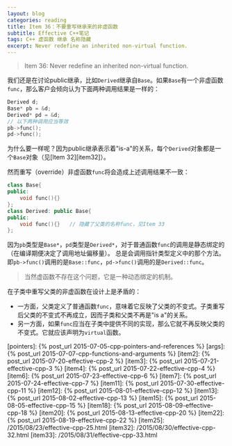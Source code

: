 ```yaml
---
layout: blog
categories: reading
title: Item 36：不要重写继承来的非虚函数
subtitle: Effective C++笔记
tags: C++ 虚函数 继承 名称隐藏
excerpt: Never redefine an inherited non-virtual function.
---
```


> Item 36: Never redefine an inherited non-virtual function.

我们还是在讨论public继承，比如`Derived`继承自`Base`。如果`Base`有一个非虚函数`func`，那么客户会倾向认为下面两种调用结果是一样的：

```cpp
Derived d;
Base* pb = &d;
Derived* pd = &d;
// 以下两种调用应当等效
pb->func();
pd->func();
```

为什么要一样呢？因为public继承表示着"is-a"的关系，每个`Derived`对象都是一个`Base`对象（见[Item 32][item32]）。

<!--more-->

然而重写（override）非虚函数`func`将会造成上述调用结果不一致：

```cpp
class Base{
public:
    void func(){}
};
class Derived: public Base{
public:
    void func(){}   // 隐藏了父类的名称func，见Item 33
};
```

因为`pb`类型是`Base*`，`pd`类型是`Derived*`，对于普通函数`func`的调用是静态绑定的（在编译期便决定了调用地址偏移量）。
总是会调用指针类型定义中的那个方法。即`pb->func()`调用的是`Base::func`，`pd->func()`调用的是`Derived::func`。

> 当然虚函数不存在这个问题，它是一种动态绑定的机制。

在子类中重写父类的非虚函数在设计上是矛盾的：

* 一方面，父类定义了普通函数`func`，意味着它反映了父类的不变式。子类重写后父类的不变式不再成立，因而子类和父类不再是"is a"的关系。
* 另一方面，如果`func`应当在子类中提供不同的实现，那么它就不再反映父类的不变式。它就应该声明为`virtual`函数。

[strategy-pattern]: /assets/img/blog/effective-cpp/strategy-pattern@2x.png
[pointers]: {% post_url 2015-07-05-cpp-pointers-and-references %}
[args]: {% post_url 2015-07-07-cpp-functions-and-arguments %}
[item2]: {% post_url 2015-07-20-effective-cpp-2 %}
[item3]: {% post_url 2015-07-21-effective-cpp-3 %}
[item4]: {% post_url 2015-07-22-effective-cpp-4 %}
[item6]: {% post_url 2015-07-23-effective-cpp-6 %}
[item7]: {% post_url 2015-07-24-effective-cpp-7 %}
[item11]: {% post_url 2015-07-30-effective-cpp-11 %}
[item12]: {% post_url 2015-08-01-effective-cpp-12 %}
[item13]: {% post_url 2015-08-02-effective-cpp-13 %}
[item15]: {% post_url 2015-08-05-effective-cpp-15 %}
[item18]: {% post_url 2015-08-09-effective-cpp-18 %}
[item20]: {% post_url 2015-08-13-effective-cpp-20 %}
[item22]: {% post_url 2015-08-19-effective-cpp-22 %}
[item25]: /2015/08/23/effective-cpp-25.html
[item32]: /2015/08/30/effective-cpp-32.html
[item33]: /2015/08/31/effective-cpp-33.html

